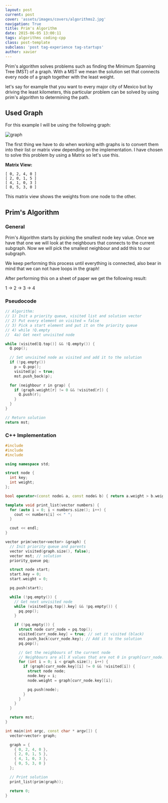 ```yaml
---
layout: post
current: post
cover: 'assets/images/covers/algorithms2.jpg'
navigation: True
title: Prim's Algorithm
date: 2015-06-05 13:00:11
tags: algorithms coding-cpp
class: post-template
subclass: 'post tag-experience tag-startups'
author: xavier
---
```


Prim's algorithm solves problems such as finding the Minimum Spanning Tree (MST) of a graph. With a MST we mean the solution set that connects every node of a graph together with the least weight.

let's say for example that you want to every major city of Mexico but by driving the least kilometers, this particular problem can be solved by using prim's algorithm to determining the path.

## Used Graph

For this example I will be using the following graph:

![graph](https://lh3.googleusercontent.com/rJ0cLLLWpJVj7bjLpZJZQN6JnxKXD_5tHvY0pmhsCd4=s200 "graph.png")

The first thing we have to do when working with graphs is to convert them into their list or matrix view depending on the implementation. I have chosen to solve this problem by using a Matrix so let's use this.

**Matrix View:**

```
[ 0, 2, 4, 0 ]
[ 2, 0, 1, 5 ]
[ 4, 1, 0, 3 ]
[ 0, 5, 3, 0 ]
```

This matrix view shows the weights from one node to the other.

## Prim's Algorithm

### General

Prim's Algorithm starts by picking the smallest node key value. Once we have that one we will look at the neighbours that connects to the current subgraph. Now we will pick the smallest neighbour and add this to our subgraph.

We keep performing this process until everything is connected, also bear in mind that we can not have loops in the graph!

After performing this on a sheet of paper we get the following result:

1 -> 2 -> 3 -> 4

### Pseudocode

```cpp
// Algorithm:
// 1) Init a priority queue, visited list and solution vector
// 2) Put every element on visited = false
// 3) Pick a start element and put it on the priority queue
// 4) while !Q.empty
//  4a) Get next unvisited node

while (visited[Q.top()] && !Q.empty()) {
  Q.pop();

  // Set unvisited node as visited and add it to the solution
  if (!pq.empty())
    p = Q.pop();
    visited[p] = true;
    mst.push_back(p);

  for (neighbour r in grap) {
    if (graph.weight[r] != 0 && !visited[r]) {
      Q.push(r);
    }
  }
}

// Return solution
return mst;
```

### C++ Implementation

```cpp
#include
#include
#include

using namespace std;

struct node {
  int key;
  int weight;
};

bool operator<(const node& a, const node& b) { return a.weight > b.weight; }

template void print_list(vector numbers) {
  for (auto i = 0; i < numbers.size(); i++) {
    cout << numbers[i] << " ";
  }

  cout << endl;
}

vector prim(vector<vector> &graph) {
  // Init priority queue and parents
  vector visited(graph.size(), false);
  vector mst; // solution
  priority_queue pq;

  struct node start;
  start.key = 0;
  start.weight = 0;

  pq.push(start);

  while (!pq.empty()) {
    // Get next unvisited node
    while (visited[pq.top().key] && !pq.empty()) {
      pq.pop();
    }

    if (!pq.empty()) {
      struct node curr_node = pq.top();
      visited[curr_node.key] = true; // set it visited (black)
      mst.push_back(curr_node.key); // Add it to the solution
      pq.pop();

      // Get the neighbours of the current node
      // Neighbours are all X values that are not 0 in graph[curr_node.key][X] and not visited
      for (int i = 0; i < graph.size(); i++) {
        if (graph[curr_node.key][i] != 0 && !visited[i]) {
          struct node node;
          node.key = i;
          node.weight = graph[curr_node.key][i];

          pq.push(node);
        }
      }
    }
  }

  return mst;
}

int main(int argc, const char * argv[]) {
  vector<vector> graph;

  graph = {
    { 0, 2, 4, 0 },
    { 2, 0, 1, 5 },
    { 4, 1, 0, 3 },
    { 0, 5, 3, 0 }
  };

  // Print solution
  print_list(prim(graph));

  return 0;
}
```
